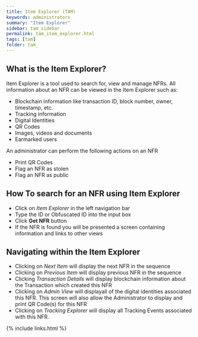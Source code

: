 ```yaml
---
title: Item Explorer (TAM)
keywords: administrators 
summary: "Item Explorer"
sidebar: tam_sidebar
permalink: tam_item_explorer.html
tags: [tam]
folder: tam_
---
```


## What is the Item Explorer?

Item Explorer is a tool used to search for, view and manage NFRs.  All information about an NFR can be viewed in the Item Explorer such as:

* Blockchain information like transaction ID, block number, owner, timestamp, etc.
* Tracking information
* Digital Identities
* QR Codes
* Images, videos and documents
* Earmarked users

An administrator can perform the following actions on an NFR

* Print QR Codes
* Flag an NFR as stolen
* Flag an NFR as public 

## How To search for an NFR using Item Explorer

* Click on *Item Explorer* in the left navigation bar
* Type the ID or Obfuscated ID into the input box
* Click **Get NFR** button 
* If the NFR is found you will be presented a screen containing information and links to other views

## Navigating within the Item Explorer

* Clicking on *Next Item* will display the next NFR in the sequence
* Clicking on *Previous Item* will display previous NFR in the sequence
* Clicking *Transaction Details* will display blockchain information about the Transaction which created this NFR
* Clicking on *Admin View* will displayall of the digital identities associated this NFR.  This screen will also allow the Administrator to display and print QR Code(s) for this NFR
* Clicking on *Tracking Explorer* will display all Tracking Events associated with this NFR.

{% include links.html %}